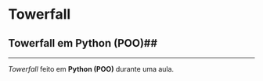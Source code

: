 # Towerfall

## Towerfall em Python (POO)##

---

_Towerfall_ feito em **Python (POO)** durante uma aula.

